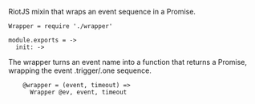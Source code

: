 RiotJS mixin that wraps an event sequence in a Promise.

    Wrapper = require './wrapper'

    module.exports = ->
      init: ->

The wrapper turns an event name into a function that returns a Promise,
wrapping the event .trigger/.one sequence.

        @wrapper = (event, timeout) =>
          Wrapper @ev, event, timeout
